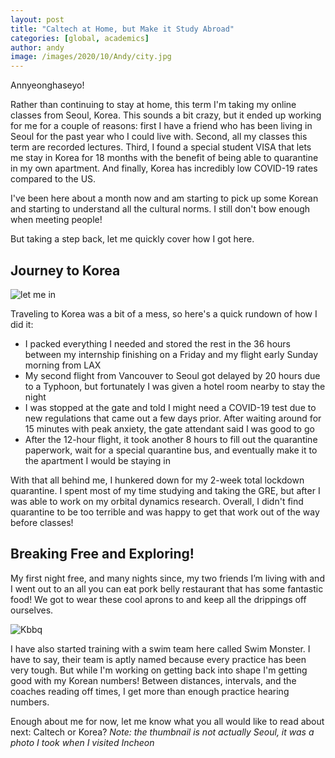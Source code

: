 ```yaml
---
layout: post
title: "Caltech at Home, but Make it Study Abroad" 
categories: [global, academics]
author: andy
image: /images/2020/10/Andy/city.jpg
---
```



Annyeonghaseyo! 

Rather than continuing to stay at home, this term I'm taking my online classes from Seoul, Korea. This sounds a bit crazy, but it ended up working for me for a couple of reasons: first I have a friend who has been living in Seoul for the past year who I could live with. Second, all my classes this term are recorded lectures. Third, I found a special student VISA that lets me stay in Korea for 18 months with the benefit of being able to quarantine in my own apartment. And finally, Korea has incredibly low COVID-19 rates compared to the US.  

I've been here about a month now and am starting to pick up some Korean and starting to understand all the cultural norms. I still don't bow enough when meeting people! 

But taking a step back, let me quickly cover how I got here. 

## Journey to Korea

![ let me in ](/images/2020/10/Andy/let+me+in.png)

Traveling to Korea was a bit of a mess, so here's a quick rundown of how I did it:
* I packed everything I needed and stored the rest in the 36 hours between my internship finishing on a Friday and my flight early Sunday morning from LAX
* My second flight from Vancouver to Seoul got delayed by 20 hours due to a Typhoon, but fortunately I was given a hotel room nearby to stay the night
* I was stopped at the gate and told I might need a COVID-19  test due to new regulations that came out a few days prior. After waiting around for 15 minutes with peak anxiety, the gate attendant said I was good to go
* After the 12-hour flight, it took another 8 hours to fill out the quarantine paperwork, wait for a special quarantine bus, and eventually make it to the apartment I would be staying in

With that all behind me, I hunkered down  for my 2-week total lockdown quarantine. I spent most of my time studying and taking the GRE, but after I was able to work on my orbital dynamics research. Overall, I didn't find quarantine to be too terrible and was happy to get that work out of the way before classes!

## Breaking Free and Exploring!

My first night free, and many nights since, my two friends I’m living with and I went out to an all you can eat pork belly restaurant that has some fantastic food! We got to wear these cool aprons to and keep all the drippings off ourselves. 

![ Kbbq ](/images/2020/10/Andy/food.jpg)

I have also started training with a swim team here called Swim Monster. I have to say, their team is aptly named because every practice has been very tough. But while I'm working on getting back into shape I'm getting good with my Korean numbers! Between distances, intervals, and the coaches reading off times, I get more than enough practice hearing numbers. 
 
Enough about me for now, let me know what you all would like to read about next: Caltech or Korea? 
*Note: the thumbnail is not actually Seoul, it was a photo I took when I visited Incheon*
